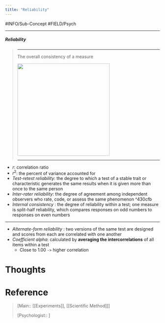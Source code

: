 ```yaml
---
title: "Reliability"
---
```



#INFO/Sub-Concept #FIELD/Psych

---


##### Reliability
> ------------------------------------------------------------
> The overall consistency of a measure
>
> <img src="https://tva1.sinaimg.cn/large/e6c9d24egy1h6n1qnuw2bj210o0b8jtb.jpg" width="300">
>
> ------------------------------------------------------------

- $r$: correlation ratio
- $r^2$: the percent of variance accounted for
- *Test-retest reliability*: the degree to which a test of a stable trait or characteristic generates the same results when it is given more than once to the same person
- *Inter-rater reliability*: the degree of agreement among independent observers who rate, code, or assess the same phenomenon ^430cfb
- *Internal consistency* : the degree of reliability within a test; one measure is split-half reliability, which compares responses on odd numbers to responses on even numbers

---

- *Alternate-form reliability* : two versions of the same test are designed and scores from each are correlated with one another
- *Coefficient alpha*: calculated by **averaging the intercorrelations** of all items within a test
    - Close to $1.00$ `->` higher correlation

# Thoughts

# Reference

> [Main:: [[Experiments]], [[Scientific Method]]]
>
> [Psychologist:: ]
